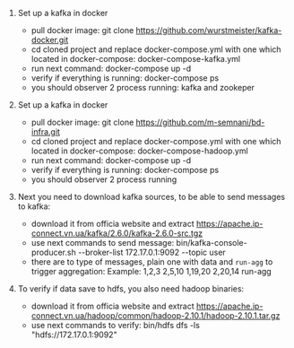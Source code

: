 1. Set up a kafka in docker
    - pull docker image: git clone https://github.com/wurstmeister/kafka-docker.git
    - cd cloned project and replace docker-compose.yml with one which located in docker-compose: docker-compose-kafka.yml
    - run next command: docker-compose up -d
    - verify if everything is running: docker-compose ps
    - you should observer 2 process running: kafka and zookeper


2. Set up a kafka in docker
    - pull docker image: git clone https://github.com/m-semnani/bd-infra.git
    - cd cloned project and replace docker-compose.yml with one which located in docker-compose: docker-compose-hadoop.yml
    - run next command: docker-compose up -d
    - verify if everything is running: docker-compose ps
    - you should observer 2 process running
 
3. Next you need to download kafka sources, to be able to send messages to kafka:
    - download it from officia website and extract https://apache.ip-connect.vn.ua/kafka/2.6.0/kafka-2.6.0-src.tgz 
    - use next commands to send message: bin/kafka-console-producer.sh --broker-list 172.17.0.1:9092 --topic user
    - there are to type of messages, plain one with data and `run-agg` to trigger aggregation:
    Example: 
      1,2,3
      2,5,10
      1,19,20
      2,20,14
      run-agg   

4. To verify if data save to hdfs, you also need hadoop binaries:
    - download it from officia website and extract https://apache.ip-connect.vn.ua/hadoop/common/hadoop-2.10.1/hadoop-2.10.1.tar.gz 
    - use next commands to verify: bin/hdfs dfs -ls "hdfs://172.17.0.1:9092"
     